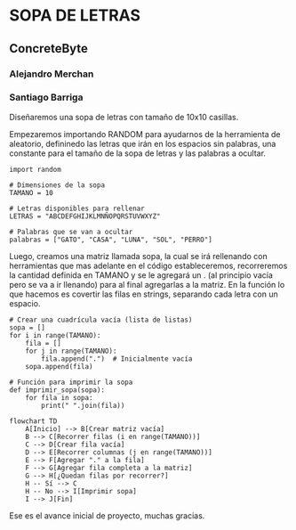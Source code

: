 # SOPA DE LETRAS
## ConcreteByte
### Alejandro Merchan
### Santiago Barriga

Diseñaremos una sopa de letras con tamaño de 10x10 casillas.

Empezaremos importando RANDOM para ayudarnos de la herramienta de aleatorio, defininedo las letras que irán en los espacios sin palabras, una constante para el tamaño de la sopa de letras y las palabras a ocultar.

```
import random

# Dimensiones de la sopa
TAMANO = 10

# Letras disponibles para rellenar
LETRAS = "ABCDEFGHIJKLMNÑOPQRSTUVWXYZ"

# Palabras que se van a ocultar
palabras = ["GATO", "CASA", "LUNA", "SOL", "PERRO"]

```

Luego, creamos una matriz llamada sopa, la cual se irá rellenando con herramientas que mas adelante en el código estableceremos, recorreremos la cantidad definida en TAMANO y se le agregará un . (al principio vacía pero se va a ir llenando) para al final agregarlas a la matriz.
En la función lo que hacemos es covertir las filas en strings, separando cada letra con un espacio.

```
# Crear una cuadrícula vacía (lista de listas)
sopa = []
for i in range(TAMANO):
    fila = []
    for j in range(TAMANO):
        fila.append(".")  # Inicialmente vacía
    sopa.append(fila)

# Función para imprimir la sopa
def imprimir_sopa(sopa):
    for fila in sopa:
        print(" ".join(fila))

```

```mermaid
flowchart TD
    A[Inicio] --> B[Crear matriz vacía]
    B --> C[Recorrer filas (i en range(TAMANO))]
    C --> D[Crear fila vacía]
    D --> E[Recorrer columnas (j en range(TAMANO))]
    E --> F[Agregar "." a la fila]
    F --> G[Agregar fila completa a la matriz]
    G --> H[¿Quedan filas por recorrer?]
    H -- Sí --> C
    H -- No --> I[Imprimir sopa]
    I --> J[Fin]
```

Ese es el avance inicial de proyecto, muchas gracias.
